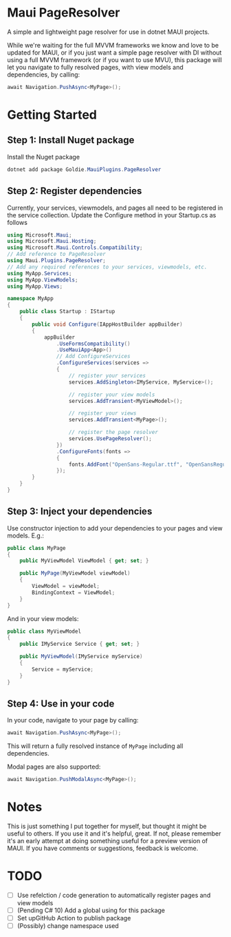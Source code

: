 # Maui PageResolver
A simple and lightweight page resolver for use in dotnet MAUI projects.

While we're waiting for the full MVVM frameworks we know and love to be updated for MAUI, or if you just want a simple page resolver with DI without using a full MVVM framework (or if you want to use MVU), this package will let you navigate to fully resolved pages, with view models and dependencies, by calling:

```cs
await Navigation.PushAsync<MyPage>();
```

# Getting Started

## Step 1: Install Nuget package
Install the Nuget package

```cs
dotnet add package Goldie.MauiPlugins.PageResolver
```

## Step 2: Register dependencies
Currently, your services, viewmodels, and pages all need to be registered in the service collection. Update the Configure method in your Startup.cs as follows

```cs
using Microsoft.Maui;
using Microsoft.Maui.Hosting;
using Microsoft.Maui.Controls.Compatibility;
// Add reference to PageResolver
using Maui.Plugins.PageResolver;
// Add any required references to your services, viewmodels, etc.
using MyApp.Services;
using MyApp.ViewModels;
using MyApp.Views;

namespace MyApp
{
    public class Startup : IStartup
    {
        public void Configure(IAppHostBuilder appBuilder)
        {
            appBuilder
                .UseFormsCompatibility()
                .UseMauiApp<App>()
                // Add ConfigureServices
                .ConfigureServices(services =>
                {
                    // register your services
                    services.AddSingleton<IMyService, MyService>();

                    // register your view models
                    services.AddTransient<MyViewModel>();

                    // register your views
                    services.AddTransient<MyPage>();

                    // register the page resolver
                    services.UsePageResolver();
                })
                .ConfigureFonts(fonts =>
                {
                    fonts.AddFont("OpenSans-Regular.ttf", "OpenSansRegular");
                });
        }
    }
}
```

## Step 3: Inject your dependencies

Use constructor injection to add your dependencies to your pages and view models. E.g.:

```cs
public class MyPage
{
    public MyViewModel ViewModel { get; set; }

    public MyPage(MyViewModel viewModel)
    {
        ViewModel = viewModel;
        BindingContext = ViewModel;
    }
}
```
And in your view models:

```cs
public class MyViewModel
{
    public IMyService Service { get; set; }

    public MyViewModel(IMyService myService)
    {
        Service = myService;
    }
}
```

## Step 4: Use in your code

In your code, navigate to your page by calling:

```cs
await Navigation.PushAsync<MyPage>();
```

This will return a fully resolved instance of `MyPage` including all dependencies.

Modal pages are also supported:

```cs
await Navigation.PushModalAsync<MyPage>();
```

# Notes

This is just something I put together for myself, but thought it might be useful to others. If you use it and it's helpful, great. If not, please remember it's an early attempt at doing something useful for a preview version of MAUI. If you have comments or suggestions, feedback is welcome.

# TODO
- [ ] Use refelction / code generation to automatically register pages and view models
- [ ] (Pending C# 10) Add a global using for this package
- [ ] Set upGitHub Action to publish package
- [ ] (Possibly) change namespace used